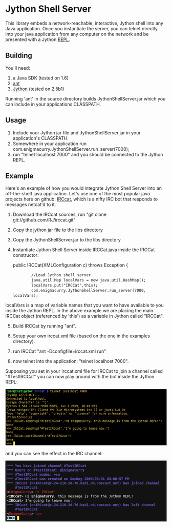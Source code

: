 # Jython Shell Server

This library embeds a network-reachable, interactive, Jython shell into any Java application. Once you instantiate the server, you can telnet directly into your java application from any computer on the network and be presented with a Jython [REPL](http://en.wikipedia.org/wiki/REPL).

## Building

You'll need:

1. a Java SDK (tested on 1.6)
2. [ant](http://ant.apache.org)
3. [Jython](http://www.jython.org) (tested on 2.5b1)

Running 'ant' in the source directory builds JythonShellServer.jar which you can include in your applications CLASSPATH.

## Usage

1. Include your Jython jar file and JythonShellServer.jar in your application's CLASSPATH.
2. Somewhere in your application run com.enigmacurry.JythonShellServer.run_server(7000);
3. run "telnet localhost 7000" and you should be connected to the Jython REPL.

## Example

Here's an example of how you would integrate Jython Shell Server into an off-the-shelf java application. Let's use one of the most popular java projects here on github: [IRCcat](http://github.com/RJ/irccat/tree), which is a nifty IRC bot that responds to messages netcat'd to it.

1. Download the IRCcat sources, run "git clone git://github.com/RJ/irccat.git"
2. Copy the jython jar file to the libs directory
3. Copy the JythonShellServer.jar to the libs directory

4. Instantiate Jython Shell Server inside IRCCat.java inside the IRCCat constructor:

	public IRCCat(XMLConfiguration c) throws Exception {

               //Load Jython shell server
               java.util.Map localVars = new java.util.HashMap();
               localVars.put("IRCCat",this);
               com.enigmacurry.JythonShellServer.run_server(7000, localVars);

localVars is a map of variable names that you want to have available to you inside the Jython REPL. In the above example we are placing the main IRCCat object (referenced by 'this') as a variable in Jython called "IRCCat".

5. Build IRCCat by running "ant".

6. Setup your own irccat.xml file (based on the one in the examples directory).

7. run IRCCat "ant -Dconfigfile=irccat.xml run"

8. now telnet into the application: "telnet localhost 7000".

Supposing you set in your irccat.xml file for IRCCat to join a channel called "#TestIRCCat" you can now play around with the bot inside the Jython REPL:

![Jython Shell Server REPL](http://github.com/EnigmaCurry/jython-shell-server/raw/59d09734b826a7e427ba408dece13339e2e39c66/doc/IRCcatREPL.png?raw=true)

and you can see the effect in the IRC channel:

![IRCcat in channel](http://github.com/EnigmaCurry/jython-shell-server/raw/59d09734b826a7e427ba408dece13339e2e39c66/doc/TestIRCcat.png?raw=true)

